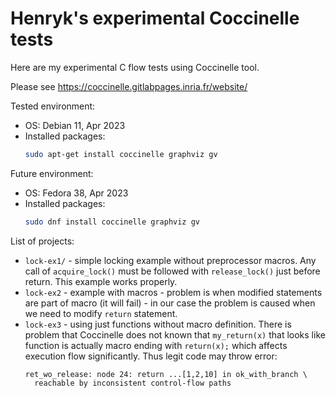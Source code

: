 # Henryk's experimental Coccinelle tests

Here are my experimental C flow tests using
Coccinelle tool.

Please see https://coccinelle.gitlabpages.inria.fr/website/

Tested environment:
- OS: Debian 11, Apr 2023
- Installed packages:
  ```bash
  sudo apt-get install coccinelle graphviz gv
  ```

Future environment:
- OS: Fedora 38, Apr 2023
- Installed packages:
  ```bash
  sudo dnf install coccinelle graphviz gv
  ```

List of projects:

* `lock-ex1/` - simple locking example without preprocessor macros.
  Any call of `acquire_lock()` must be followed with `release_lock()`
  just before return. This example works properly.
* `lock-ex2` - example with macros - problem is when modified statements
  are part of macro (it will fail) - in our case the problem is caused when
  we need to modify `return` statement.
* `lock-ex3` - using just functions without macro definition. There is problem
  that Coccinelle does not known that `my_return(x)` that looks like function is
  actually macro ending with `return(x);` which affects execution flow significantly.
  Thus legit code may throw error:
  ```
  ret_wo_release: node 24: return ...[1,2,10] in ok_with_branch \
    reachable by inconsistent control-flow paths
  ```
